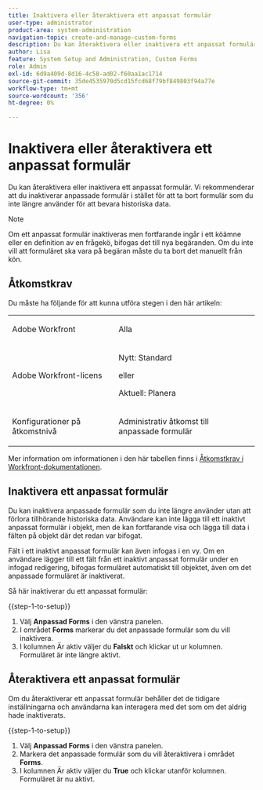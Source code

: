 ```yaml
---
title: Inaktivera eller återaktivera ett anpassat formulär
user-type: administrator
product-area: system-administration
navigation-topic: create-and-manage-custom-forms
description: Du kan återaktivera eller inaktivera ett anpassat formulär. Vi rekommenderar att du inaktiverar anpassade formulär i stället för att ta bort formulär som du inte längre använder för att bevara historiska data.
author: Lisa
feature: System Setup and Administration, Custom Forms
role: Admin
exl-id: 6d9a409d-8d16-4c58-ad02-f60aa1ac1714
source-git-commit: 35de4535970d5cd15fcd68f79bf849803f94a77e
workflow-type: tm+mt
source-wordcount: '356'
ht-degree: 0%

---
```


# Inaktivera eller återaktivera ett anpassat formulär

Du kan återaktivera eller inaktivera ett anpassat formulär. Vi rekommenderar att du inaktiverar anpassade formulär i stället för att ta bort formulär som du inte längre använder för att bevara historiska data.

>[!NOTE]
>
>Om ett anpassat formulär inaktiveras men fortfarande ingår i ett köämne eller en definition av en frågekö, bifogas det till nya begäranden. Om du inte vill att formuläret ska vara på begäran måste du ta bort det manuellt från kön.

## Åtkomstkrav

Du måste ha följande för att kunna utföra stegen i den här artikeln:

<table style="table-layout:auto"> 
 <col> 
 <col> 
 <tbody> 
  <tr data-mc-conditions=""> 
   <td role="rowheader"> <p>Adobe Workfront</p> </td> 
   <td>Alla</td> 
  </tr> 
  <tr> 
   <td role="rowheader">Adobe Workfront-licens</td> 
   <td>
   <p>Nytt: Standard</p>
   <p>eller</p>
   <p>Aktuell: Planera</p></td> 
  </tr> 
  <tr data-mc-conditions=""> 
   <td role="rowheader">Konfigurationer på åtkomstnivå</td> 
   <td> <p>Administrativ åtkomst till anpassade formulär</p></td> 
  </tr>  
 </tbody> 
</table>

Mer information om informationen i den här tabellen finns i [Åtkomstkrav i Workfront-dokumentationen](/help/quicksilver/administration-and-setup/add-users/access-levels-and-object-permissions/access-level-requirements-in-documentation.md).

## Inaktivera ett anpassat formulär

Du kan inaktivera anpassade formulär som du inte längre använder utan att förlora tillhörande historiska data. Användare kan inte lägga till ett inaktivt anpassat formulär i objekt, men de kan fortfarande visa och lägga till data i fälten på objekt där det redan var bifogat.

Fält i ett inaktivt anpassat formulär kan även infogas i en vy. Om en användare lägger till ett fält från ett inaktivt anpassat formulär under en infogad redigering, bifogas formuläret automatiskt till objektet, även om det anpassade formuläret är inaktiverat.

Så här inaktiverar du ett anpassat formulär:

{{step-1-to-setup}}

1. Välj **Anpassad Forms** i den vänstra panelen.
1. I området **Forms** markerar du det anpassade formulär som du vill inaktivera.
1. I kolumnen Är aktiv väljer du **Falskt** och klickar ut ur kolumnen. Formuläret är inte längre aktivt.

## Återaktivera ett anpassat formulär

Om du återaktiverar ett anpassat formulär behåller det de tidigare inställningarna och användarna kan interagera med det som om det aldrig hade inaktiverats.

{{step-1-to-setup}}

1. Välj **Anpassad Forms** i den vänstra panelen.
1. Markera det anpassade formulär som du vill återaktivera i området **Forms**.
1. I kolumnen Är aktiv väljer du **True** och klickar utanför kolumnen. Formuläret är nu aktivt.
